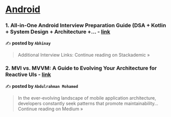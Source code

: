 
<h1><a href=https://medium.com/tag/android/recommended target="_blank" rel="noopener noreferrer">Android</a></h1>
<h3>1. All-in-One Android Interview Preparation Guide (DSA + Kotlin + System Design + Architecture +… - <a href="https://blog.stackademic.com/all-in-one-android-interview-preparation-guide-dsa-kotlin-system-design-architecture-73dc52aa4915?source=rss------android-5" target="_blank" rel="noopener noreferrer">link</a></h3>

✍️ **posted by `Abhinay`**

<blockquote>Additional Interview Links:
Continue reading on Stackademic »</blockquote>

<h3>2. MVI vs. MVVM: A Guide to Evolving Your Architecture for Reactive UIs - <a href="https://medium.com/@abied.abiad/mvi-a-new-perspective-on-reactive-ui-development-evolving-beyond-mvvm-1b5a50784109?source=rss------android-5" target="_blank" rel="noopener noreferrer">link</a></h3>

✍️ **posted by `Abdulrahman Mohamed`**

<blockquote>In the ever-evolving landscape of mobile application architecture, developers constantly seek patterns that promote maintainability…
Continue reading on Medium »</blockquote>

